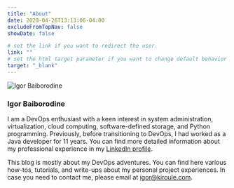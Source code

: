 ```yaml
---
title: "About"
date: 2020-04-26T13:13:06-04:00
excludeFromTopNav: false
showDate: false

# set the link if you want to redirect the user.
link: ""
# set the html target parameter if you want to change default behavior
target: "_blank"
---
```


![Igor Baiborodine](/img/content/page/about/author.jpg) 

### Igor Baiborodine

I am a DevOps enthusiast with a keen interest in system administration, virtualization, cloud computing, software-defined storage, and Python programming. Previously, before transitioning to DevOps, I had worked as a Java developer for 11 years. You can find more detailed information about my professional experience in my [LinkedIn profile](https://www.linkedin.com/in/igorbaiborodine).

This blog is mostly about my DevOps adventures. You can find here various how-tos, tutorials, and write-ups about my personal project experiences. In case you need to contact me, please email at [igor@kiroule.com](mailto:igor@kiroule.com).